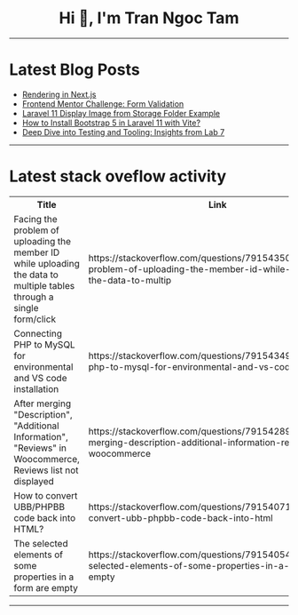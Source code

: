 <h1 align="center">Hi 👋, I'm Tran Ngoc Tam</h1>

---

# Latest Blog Posts 
<!-- BLOG-POST-LIST:START -->
- [Rendering in Next.js](https://dev.to/anisriva/rendering-in-nextjs-4de1)
- [Frontend Mentor Challenge: Form Validation](https://dev.to/kaoria/frontend-mentor-challenge-form-validation-4kdn)
- [Laravel 11 Display Image from Storage Folder Example](https://dev.to/mshsayket/laravel-11-display-image-from-storage-folder-example-5bgg)
- [How to Install Bootstrap 5 in Laravel 11 with Vite?](https://dev.to/mshsayket/how-to-install-bootstrap-5-in-laravel-11-with-vite-5b44)
- [Deep Dive into Testing and Tooling: Insights from Lab 7](https://dev.to/inder4code/deep-dive-into-testing-and-tooling-insights-from-lab-7-58o2)
<!-- BLOG-POST-LIST:END -->

---

# Latest stack oveflow activity
<table>
  <tr><th>Title</th><th>Link</th></tr>
  <!-- STACKOVERFLOW:START --><tr><td>Facing the problem of uploading the member ID while uploading the data to multiple tables through a single form/click</td><td>https://stackoverflow.com/questions/79154350/facing-the-problem-of-uploading-the-member-id-while-uploading-the-data-to-multip</td></tr><tr><td>Connecting PHP to MySQL for environmental and VS code installation</td><td>https://stackoverflow.com/questions/79154349/connecting-php-to-mysql-for-environmental-and-vs-code-installation</td></tr><tr><td>After merging &quot;Description&quot;, &quot;Additional Information&quot;, &quot;Reviews&quot; in Woocommerce, Reviews list not displayed</td><td>https://stackoverflow.com/questions/79154289/after-merging-description-additional-information-reviews-in-woocommerce</td></tr><tr><td>How to convert UBB/PHPBB code back into HTML?</td><td>https://stackoverflow.com/questions/79154071/how-to-convert-ubb-phpbb-code-back-into-html</td></tr><tr><td>The selected elements of some properties in a form are empty</td><td>https://stackoverflow.com/questions/79154054/the-selected-elements-of-some-properties-in-a-form-are-empty</td></tr><!-- STACKOVERFLOW:END -->
</table>

---


